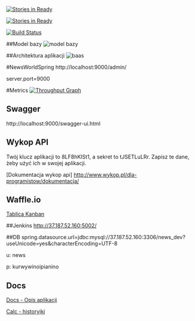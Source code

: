 [![Stories in Ready](https://badge.waffle.io/w4-pwr/NewsWorldSpring.png?label=ready&title=Ready)](https://waffle.io/w4-pwr/NewsWorldSpring)

[![Stories in Ready](https://badge.waffle.io/w4-pwr/NewsWorldSpring.png?label=bug&title=Bugs)](https://waffle.io/w4-pwr/NewsWorldSpring)


[![Build Status](http://37.187.52.160:5002/job/NewsWorld/badge/icon)](http://37.187.52.160:5002/job/NewsWorld)

##Model bazy
![model bazy](http://i.imgur.com/3Dxcj4S.png)

##Architektura aplikacji
![baas](http://i.imgur.com/HjJxAxg.png)

#NewsWorldSpring
http://localhost:9000/admin/

server.port=9000

#Metrics
[![Throughput Graph](https://graphs.waffle.io/evelan/NewsWorldSpring/throughput.svg)](https://waffle.io/evelan/NewsWorldSpring/metrics)

## Swagger
http://localhost:9000/swagger-ui.html

## Wykop API
Twój klucz aplikacji to 8LF8hKISt1, a sekret to tJSETLuLRr. Zapisz te dane, żeby użyć ich w swojej aplikacji.

[Dokumentacja wykop api] http://www.wykop.pl/dla-programistow/dokumentacja/

## Waffle.io
[Tablica Kanban](https://waffle.io/w4-pwr/NewsWorldSpring)

##Jenkins
http://37.187.52.160:5002/

##DB
spring.datasource.url=jdbc:mysql://37.187.52.160:3306/news_dev?useUnicode=yes&characterEncoding=UTF-8

u: news

p: kurwywinoipianino

## Docs
[Docs - Opis aplikacji](https://docs.google.com/document/d/1VANJ2yBULKqRvS25Dz2V9VFLijS-6t9b80mR4y7JHHc/edit)

[Calc - historyjki](https://docs.google.com/spreadsheets/d/1TnmoEvcOgcc_QbaBTp02Tn_28LKu6qOBgaNQdYzzJ9M/edit#gid=0)
